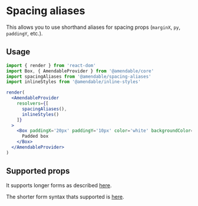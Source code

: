 # Spacing aliases

This allows you to use shorthand aliases for spacing props (`marginX`, `py`, `paddingY`, etc.). 

## Usage
```jsx sandbox
import { render } from 'react-dom'
import Box, { AmendableProvider } from '@amendable/core'
import spacingAliases from '@amendable/spacing-aliases'
import inlineStyles from '@amendable/inline-styles'

render(
  <AmendableProvider
    resolvers={[
      spacingAliases(),
      inlineStyles()
    ]}
  >
    <Box paddingX='20px' paddingY='10px' color='white' backgroundColor='black'>
      Padded box
    </Box>
  </AmendableProvider>
)
```

## Supported props

It supports longer forms as described [here](https://github.com/amendable/spacing-aliases/blob/master/src/index.js#L3-L8).

The shorter form syntax thats supported is [here](https://github.com/amendable/spacing-aliases/blob/master/src/shortMiddleware.js).
